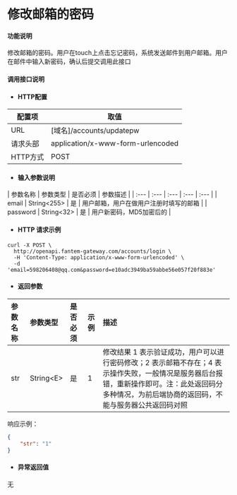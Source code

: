 # 修改邮箱的密码

#### 功能说明

修改邮箱的密码。用户在touch上点击忘记密码，系统发送邮件到用户邮箱。用户在邮件中输入新密码，确认后提交调用此接口

#### 调用接口说明

* #### HTTP配置

| 配置项 | 取值 |
| --- | --- |
| URL | \[域名\]/accounts/updatepw |
| 请求头部 | application/x-www-form-urlencoded |
| HTTP方式 | POST |

* #### 输入参数说明

| 参数名称 | 参数类型 | 是否必须 | 参数描述 |
| :--- | :--- | :--- | :--- | :--- |
| email | String&lt;255&gt; | 是  | 用户邮箱，用户在做用户注册时填写的邮箱 |
| password | String&lt;32&gt; | 是  | 用户新密码，MD5加密后的 |

* #### HTTP 请求示例

```
curl -X POST \
  http://openapi.fantem-gateway.com/accounts/login \
  -H 'Content-Type: application/x-www-form-urlencoded' \
  -d 'email=598206408@qq.com&password=e10adc3949ba59abbe56e057f20f883e'
```

* #### 返回参数

| 参数名称 | 参数类型 | 是否必须 | 示例 | 描述 |
| :--- | :--- | :--- | :--- | :--- |
| str | String&lt;E&gt; | 是 | 1 | 修改结果 1 表示验证成功，用户可以进行密码修改；2 表示邮箱不存在；4 表示操作失败，一般情况是服务器后台报错，重新操作即可。注：此处返回码分多种情况，为前后端协商的返回码，不能与服务器公共返回码对照 |

响应示例：

```json
{
    "str": "1"
}
```

* #### 异常返回值

无




